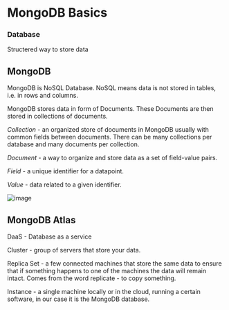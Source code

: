 # MongoDB Basics

### Database
Structered way to store data

## MongoDB
MongoDB is NoSQL Database. NoSQL means data is not stored in tables, i.e. in rows and columns.

MongoDB stores data in form of Documents. These Documents are then stored in collections of documents.

*Collection* - an organized store of documents in MongoDB usually with common fields between documents. 
There can be many collections per database and many documents per collection.

*Document* - a way to organize and store data as a set of field-value pairs.

*Field* - a unique identifier for a datapoint.

*Value* - data related to a given identifier.

![image](https://user-images.githubusercontent.com/28825619/185802380-37953a35-c657-4bef-abaa-18d9a593bda6.png)

## MongoDB Atlas
DaaS - Database as a service

Cluster - group of servers that store your data.

Replica Set - a few connected machines that store the same data to ensure that if something happens to one of the machines the data will remain intact. Comes from the word replicate - to copy something.

Instance - a single machine locally or in the cloud, running a certain software, in our case it is the MongoDB database.

